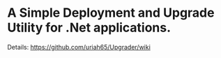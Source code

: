 # A Simple Deployment and Upgrade Utility for .Net applications.

Details: https://github.com/uriah65/Upgrader/wiki
